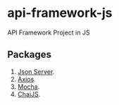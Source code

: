 # api-framework-js
API Framework Project in JS

## Packages
1. [Json Server](https://www.npmjs.com/package/json-server).
2. [Axios](https://www.npmjs.com/package/axios).
3. [Mocha](https://www.npmjs.com/package/mocha).
4. [ChaiJS](https://www.npmjs.com/package/chai).

